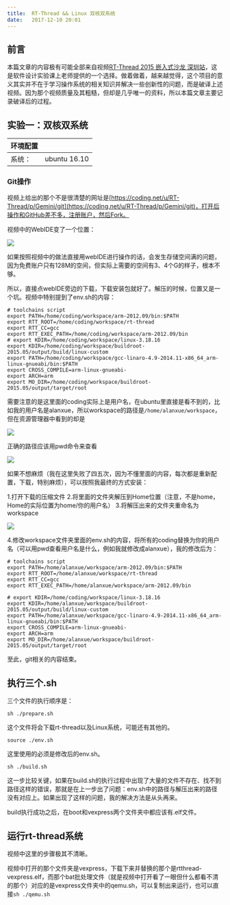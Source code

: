 ```yaml
---
title:  RT-Thread && Linux 双核双系统
date:   2017-12-10 20:01
---
```


## 前言

本篇文章的内容极有可能全部来自视频[RT-Thread 2015 嵌入式沙龙 深圳站](http://video.tudou.com/v/XMjM5ODE2NDY0OA==.html?qq-pf-to=pcqq.c2c)，这是软件设计实验课上老师提供的一个选择。做着做着，越来越觉得，这个项目的意义其实并不在于学习操作系统的相关知识并解决一些创新性的问题，而是破译上述视频。因为那个视频质量及其粗糙，但却是几乎唯一的资料，所以本篇文章主要记录破译后的过程。

## 实验一：双核双系统

环境配置||
--|--|
系统：|ubuntu 16.10

### Git操作

视频上给出的那个不是很清楚的网址是[https://coding.net/u/RT-Thread/p/Gemini/git](https://coding.net/u/RT-Thread/p/Gemini/git)，打开后操作和GitHub差不多，注册账户，然后Fork。

视频中的WebIDE变了一个位置：

<img src="{{ site.baseurl }}/assets/rt-thread-0.png" />

如果按照视频中的做法直接用webIDE进行操作的话，会发生存储空间满的问题，因为免费账户只有128M的空间，但实际上需要的空间有3、4个G的样子，根本不够。

所以，直接点webIDE旁边的下载，下载安装包就好了。解压的时候，位置又是一个坑。视频中特别提到了env.sh的内容：

	
```
# toolchains script
export PATH=/home/coding/workspace/arm-2012.09/bin:$PATH
export RTT_ROOT=/home/coding/workspace/rt-thread
export RTT_CC=gcc
export RTT_EXEC_PATH=/home/coding/workspace/arm-2012.09/bin
# export KDIR=/home/coding/workspace/linux-3.18.16
export KDIR=/home/coding/workspace/buildroot-2015.05/output/build/linux-custom
export PATH=/home/coding/workspace/gcc-linaro-4.9-2014.11-x86_64_arm-linux-gnueabi/bin:$PATH
export CROSS_COMPILE=arm-linux-gnueabi-
export ARCH=arm
export MO_DIR=/home/coding/workspace/buildroot-2015.05/output/target/root
```

需要注意的是这里面的coding实际上是用户名，在ubuntu里直接是看不到的，比如我的用户名是alanxue，所以workspace的路径是```/home/alanxue/workspace```，但在资源管理器中看到的却是

<img src="{{ site.baseurl }}/assets/rt-thread-1.png" />

正确的路径应该用pwd命令来查看

<img src="{{ site.baseurl }}/assets/rt-thread-2.png" />

如果不想麻烦（我在这里失败了四五次，因为不懂里面的内容，每次都是重新配置，下载，特别麻烦），可以按照我最终的方式安装：

1.打开下载的压缩文件
2.将里面的文件夹解压到Home位置（注意，不是home，Home的实际位置为home/你的用户名）
3.将解压出来的文件夹重命名为workspace

<img src="{{ site.baseurl }}/assets/rt-thread-2.png" />

4.修改workspace文件夹里面的env.sh的内容，将所有的coding替换为你的用户名（可以用pwd查看用户名是什么，例如我就修改成alanxue），我的修改后为：

```
# toolchains script
export PATH=/home/alanxue/workspace/arm-2012.09/bin:$PATH
export RTT_ROOT=/home/alanxue/workspace/rt-thread
export RTT_CC=gcc
export RTT_EXEC_PATH=/home/alanxue/workspace/arm-2012.09/bin

# export KDIR=/home/coding/workspace/linux-3.18.16
export KDIR=/home/alanxue/workspace/buildroot-2015.05/output/build/linux-custom
export PATH=/home/alanxue/workspace/gcc-linaro-4.9-2014.11-x86_64_arm-linux-gnueabi/bin:$PATH
export CROSS_COMPILE=arm-linux-gnueabi-
export ARCH=arm
export MO_DIR=/home/alanxue/workspace/buildroot-2015.05/output/target/root
```

至此，git相关的内容结束。

## 执行三个.sh

三个文件的执行顺序是：

```sh ./prepare.sh```

这个文件将会下载rt-thread以及Linux系统，可能还有其他的。

```source ./env.sh```

这里使用的必须是修改后的env.sh。

```sh ./build.sh```

这一步比较关键，如果在build.sh的执行过程中出现了大量的文件不存在、找不到路径这样的错误，那就是在上一步出了问题：env.sh中的路径与解压出来的路径没有对应上。如果出现了这样的问题，我的解决方法是从头再来。

build执行成功之后，在boot和vexpress两个文件夹中都应该有.elf文件。

## 运行rt-thread系统

视频中这里的步骤极其不清晰。

视频中打开的那个文件夹是vexpress，下载下来并替换的那个是rtthread-vexpress.elf，而那个bat批处理文件（就是视频中打开看了一眼但什么都看不清的那个）对应的是vexpress文件夹中的qemu.sh，可以复制出来运行，也可以直接```sh ./qemu.sh```

